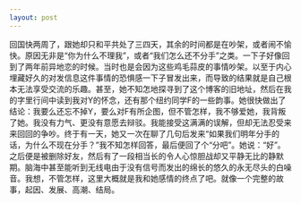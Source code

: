 ```yaml
---
layout: post
---
```

回国快两周了，跟她却只和平共处了三四天，其余的时间都是在吵架，或者闹不愉快。原因无非是“你为什么不理我”，或者“我们怎么还不分手”之类。一下子好像回到了两年前异地恋的时候。当时也是会因为这些鸡毛蒜皮的事情吵架。以至于内心埋藏好久的对发信息这件事情的恐惧感一下子冒发出来，而导致的结果就是自己根本无法享受交流的乐趣。甚至，她不知怎地探寻到了这个博客的旧地址，然后在我的字里行间中读到我对Y的怀念，还有那个纽约同学F的一些韵事。她很快做出了结论：我要么还忘不掉Y，要么对F有所企图，但不管怎样，我不够爱她，我背叛了她。我没有力气、更没有意愿去辩驳。我能接受这满满的误解，但却无法忍受来来回回的争吵。终于有一天，她又一次在聊了几句后发来“如果我们明年分手的话，为什么不现在分手？”我不知怎样回答，最后便回了个“分吧”。她说：“好”。之后便是被删除好友，然后有了一段相当长的令人心惊胆战却又平静无比的静默期。脑海中甚至能听到无线电由于没有信号而发出的绵长的悠久的永无尽头的白噪音。我想，不管怎样，这里大概就是我和她感情的终点了吧。就像一个完整的故事，起因、发展、高潮、结局。
